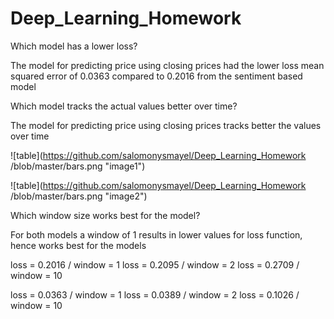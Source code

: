 # Deep_Learning_Homework

Which model has a lower loss?

The model for predicting price using closing prices had the lower loss mean squared error of 0.0363 compared to 0.2016 from the sentiment based model

Which model tracks the actual values better over time?

The model for predicting price using closing prices tracks better the values over time

![table](https://github.com/salomonysmayel/Deep_Learning_Homework
/blob/master/bars.png "image1")

![table](https://github.com/salomonysmayel/Deep_Learning_Homework
/blob/master/bars.png "image2")

Which window size works best for the model?

For both models a window of 1 results in lower values for loss function, hence works best for the models

loss = 0.2016 / window = 1
loss = 0.2095 / window = 2
loss = 0.2709 / window = 10

loss = 0.0363 / window = 1
loss = 0.0389 / window = 2
loss = 0.1026 / window = 10
